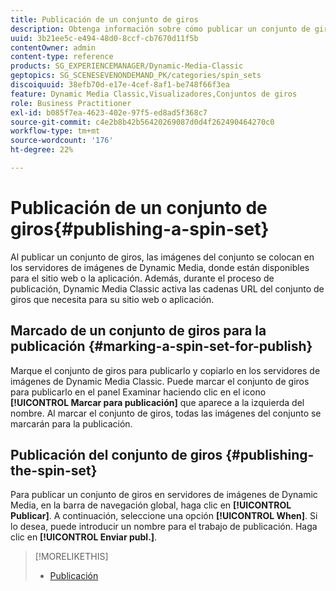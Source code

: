 ```yaml
---
title: Publicación de un conjunto de giros
description: Obtenga información sobre cómo publicar un conjunto de giros.
uuid: 3b21ee5c-e494-48d0-8ccf-cb7670d11f5b
contentOwner: admin
content-type: reference
products: SG_EXPERIENCEMANAGER/Dynamic-Media-Classic
geptopics: SG_SCENESEVENONDEMAND_PK/categories/spin_sets
discoiquuid: 38efb70d-e17e-4cef-8af1-be748f66f3ea
feature: Dynamic Media Classic,Visualizadores,Conjuntos de giros
role: Business Practitioner
exl-id: b085f7ea-4623-402e-97f5-ed8ad5f368c7
source-git-commit: c4e2b8b42b56420269087d0d4f262490464270c0
workflow-type: tm+mt
source-wordcount: '176'
ht-degree: 22%

---
```


# Publicación de un conjunto de giros{#publishing-a-spin-set}

Al publicar un conjunto de giros, las imágenes del conjunto se colocan en los servidores de imágenes de Dynamic Media, donde están disponibles para el sitio web o la aplicación. Además, durante el proceso de publicación, Dynamic Media Classic activa las cadenas URL del conjunto de giros que necesita para su sitio web o aplicación.

## Marcado de un conjunto de giros para la publicación {#marking-a-spin-set-for-publish}

Marque el conjunto de giros para publicarlo y copiarlo en los servidores de imágenes de Dynamic Media Classic. Puede marcar el conjunto de giros para publicarlo en el panel Examinar haciendo clic en el icono **[!UICONTROL Marcar para publicación]** que aparece a la izquierda del nombre. Al marcar el conjunto de giros, todas las imágenes del conjunto se marcarán para la publicación.

## Publicación del conjunto de giros {#publishing-the-spin-set}

Para publicar un conjunto de giros en servidores de imágenes de Dynamic Media, en la barra de navegación global, haga clic en **[!UICONTROL Publicar]**. A continuación, seleccione una opción **[!UICONTROL When]**. Si lo desea, puede introducir un nombre para el trabajo de publicación. Haga clic en **[!UICONTROL Enviar publ.]**.

>[!MORELIKETHIS]
>
>* [Publicación](publishing-files.md#publishing_files)

